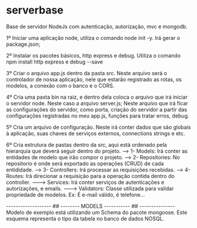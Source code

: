 # serverbase
Base de servidor NodeJs com autenticação, autorização, mvc e mongodb.

1º Iniciar uma aplicação node, utiliza o comando node init -y. Irá gerar o package.json;

2º Instalar os pacotes básicos, http express e debug. Utiliza o comando npm install http express e debug --save

3º Criar o arquivo app.js dentro da pasta src. Neste arquivo será o controlador de nossa aplicação, nele que estarão registrado as rotas, os modelos, a conexão com o banco e o CORS.

4º Cria uma pasta bin na raiz, e dentro dela coloca o arquivo que irá iniciar o servidor node. Neste caso a arquivo server.js; Neste arquivo que irá ficar as configurações do servidor, como porta, criação do servidor a partir das configurações registradas no meu app.js, funções para tratar erros, debug.

5º Cria um arquivo de configuração. Neste irá conter dados que são globais à aplicação, suas chaves de serviços externos, connections strings e etc.

6º Cria estrutura de pastas dentro da src, aqui está ordenado pela hierarquia que deverá seguir dentro do projeto.
--> 1- Models: Irá conter as entidades de modelo que irão compor o projeto.
--> 2- Repositories: No repositorio é onde será exportado as operações (CRUD) de cada entididade.
--> 3- Controllers: Irá processar as requisições recebidas.
--> 4- Routes: Irá direcionar a requisição para a operação contida dentro do controller.
---> Services: Irá conter serviços de autenticações e autorizações, e emails.
---> Validators: Classe utilizada para validar propriedade de modelos. Ex: É e-mail válido, é telefone...

------------------- ## -------- MODELS ----------- ## ---------------
Modelo de exemplo está utilizando um Schema do pacote mongoose. Este esquema representa o tipo da tabela no banco de dados NOSQL.





